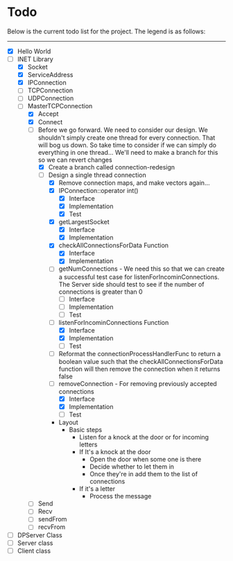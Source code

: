 # Todo

Below is the current todo list for the project. The legend is as follows:

----------------------------


- [x] Hello World
- [ ] INET Library
	- [x] Socket
	- [x] ServiceAddress
	- [x] IPConnection
	- [ ] TCPConnection
	- [ ] UDPConnection
	- [ ] MasterTCPConnection
		- [x] Accept
		- [x] Connect
		- [ ] Before we go forward. We need to consider our design. We
			shouldn't simply create one thread for every connection. That
			will bog us down. So take time to consider if we can simply do
			everything in one thread… We'll need to make a branch for this
			so we can revert changes
			- [x] Create a branch called connection-redesign
			- [ ] Design a single thread connection
				- [x] Remove connection maps, and make vectors again…
				- [x] IPConnection::operator int()
					- [x] Interface
					- [x] Implementation
					- [x] Test
				- [x] getLargestSocket
					- [x] Interface
					- [x] Implementation
				- [x] checkAllConnectionsForData Function
					- [x] Interface
					- [x] Implementation
				- [ ] getNumConnections - We need this so that we can create
				  a successful test case for listenForIncominConnections. The
				  Server side should test to see if the number of connections
				  is greater than 0
				  	- [ ] Interface
					- [ ] Implementation
					- [ ] Test
				- [ ] listenForIncominConnections Function
					- [x] Interface
					- [x] Implementation
					- [ ] Test
				- [ ] Reformat the connectionProcessHandlerFunc to return
				  a boolean value such that the checkAllConnectionsForData
				  function will then remove the connection when it returns
				  false
				- [ ] removeConnection - For removing previously accepted
				  connections
					- [x] Interface
					- [x] Implementation
					- [ ] Test
				- Layout
					- Basic steps
						- Listen for a knock at the door or for incoming letters
						- If It's a knock at the door
							- Open the door when some one is there
							- Decide whether to let them in
							- Once they're in add them to the list of connections
						- If it's a letter
							- Process the message

	  - [ ] Send
	  - [ ] Recv
	  - [ ] sendFrom
	  - [ ] recvFrom
- [ ] DPServer Class
- [ ] Server class
- [ ] Client class

